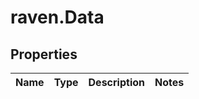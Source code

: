 # raven.Data

## Properties
Name | Type | Description | Notes
------------ | ------------- | ------------- | -------------


